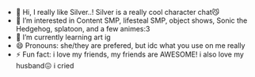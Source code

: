 - 👋 Hi, I really like Silver..! Silver is a really cool character chat😼
- 👀 I’m interested in Content SMP, lifesteal SMP, object shows, Sonic the Hedgehog, splatoon, and a few animes:3 
- 🌱 I’m currently learning art ig
- 😄 Pronouns: she/they are prefered, but idc what you use on me really
- ⚡ Fun fact: i love my friends, my friends are AWESOME! i also love my husband😖
i cried
<!---
Number1-Diansu-Enthusiest/Number1-Diansu-Enthusiest is a ✨ special ✨ repository because its `README.md` (this file) appears on your GitHub profile.
You can click the Preview link to take a look at your changes.
--->
